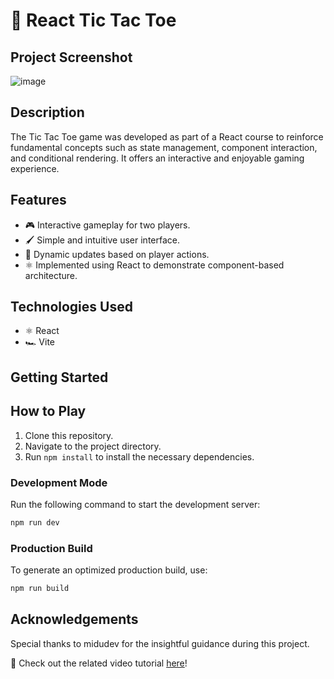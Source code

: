 # 🚀 React Tic Tac Toe

## Project Screenshot

![image](https://github.com/FabianBarua/react-tic-tac-toe/assets/92491014/fb8ddee8-d16f-4d5c-a28e-94ccbdfd61b9)


## Description
The Tic Tac Toe game was developed as part of a React course to reinforce fundamental concepts such as state management, component interaction, and conditional rendering. It offers an interactive and enjoyable gaming experience.
## Features

- 🎮 Interactive gameplay for two players.
- 🖌️ Simple and intuitive user interface.
- 🔄 Dynamic updates based on player actions.
- ⚛️ Implemented using React to demonstrate component-based architecture.

## Technologies Used
- ⚛️ React
- 🏎️ Vite


## Getting Started
## How to Play
1. Clone this repository.
2. Navigate to the project directory.
3. Run `npm install` to install the necessary dependencies.

### Development Mode
Run the following command to start the development server:
```bash
npm run dev
```

### Production Build
To generate an optimized production build, use:
```bash
npm run build
```

## Acknowledgements

Special thanks to midudev for the insightful guidance during this project.

🎥 Check out the related video tutorial [here](https://www.youtube.com/watch?v=qkzcjwnueLA)!

